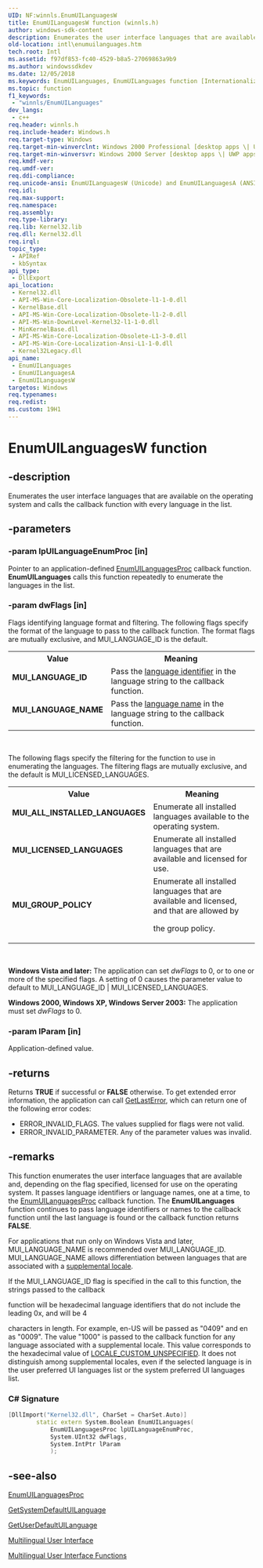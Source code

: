 ```yaml
---
UID: NF:winnls.EnumUILanguagesW
title: EnumUILanguagesW function (winnls.h)
author: windows-sdk-content
description: Enumerates the user interface languages that are available on the operating system and calls the callback function with every language in the list.
old-location: intl\enumuilanguages.htm
tech.root: Intl
ms.assetid: f97df853-fc40-4529-b8a5-27069863a9b9
ms.author: windowssdkdev
ms.date: 12/05/2018
ms.keywords: EnumUILanguages, EnumUILanguages function [Internationalization for Windows Applications], EnumUILanguagesA, EnumUILanguagesW, MUI_ALL_INSTALLED_LANGUAGES, MUI_GROUP_POLICY, MUI_LANGUAGE_ID, MUI_LANGUAGE_NAME, MUI_LICENSED_LANGUAGES, _win32_EnumUILanguages, intl.enumuilanguages, winnls/EnumUILanguages, winnls/EnumUILanguagesA, winnls/EnumUILanguagesW
ms.topic: function
f1_keywords: 
 - "winnls/EnumUILanguages"
dev_langs:
 - c++
req.header: winnls.h
req.include-header: Windows.h
req.target-type: Windows
req.target-min-winverclnt: Windows 2000 Professional [desktop apps \| UWP apps]
req.target-min-winversvr: Windows 2000 Server [desktop apps \| UWP apps]
req.kmdf-ver: 
req.umdf-ver: 
req.ddi-compliance: 
req.unicode-ansi: EnumUILanguagesW (Unicode) and EnumUILanguagesA (ANSI)
req.idl: 
req.max-support: 
req.namespace: 
req.assembly: 
req.type-library: 
req.lib: Kernel32.lib
req.dll: Kernel32.dll
req.irql: 
topic_type:
 - APIRef
 - kbSyntax
api_type:
 - DllExport
api_location:
 - Kernel32.dll
 - API-MS-Win-Core-Localization-Obsolete-l1-1-0.dll
 - KernelBase.dll
 - API-MS-Win-Core-Localization-Obsolete-l1-2-0.dll
 - API-MS-Win-DownLevel-Kernel32-l1-1-0.dll
 - MinKernelBase.dll
 - API-MS-Win-Core-Localization-Obsolete-L1-3-0.dll
 - API-MS-Win-Core-Localization-Ansi-L1-1-0.dll
 - Kernel32Legacy.dll
api_name:
 - EnumUILanguages
 - EnumUILanguagesA
 - EnumUILanguagesW
targetos: Windows
req.typenames: 
req.redist: 
ms.custom: 19H1
---
```


# EnumUILanguagesW function


## -description


Enumerates the user interface languages that are available on the operating system and calls the callback function with every language in the list.


## -parameters




### -param lpUILanguageEnumProc [in]

Pointer to an application-defined <a href="https://docs.microsoft.com/windows/desktop/api/winnls/nc-winnls-uilanguage_enumproca">EnumUILanguagesProc</a> callback function. <b>EnumUILanguages</b> calls this function repeatedly to enumerate the languages in the list.


### -param dwFlags [in]

Flags identifying language format and filtering. The following flags specify the format of the language to pass to the callback function. The format flags are mutually exclusive, and MUI_LANGUAGE_ID is the default. 

<table>
<tr>
<th>Value</th>
<th>Meaning</th>
</tr>
<tr>
<td width="40%"><a id="MUI_LANGUAGE_ID"></a><a id="mui_language_id"></a><dl>
<dt><b>MUI_LANGUAGE_ID</b></dt>
</dl>
</td>
<td width="60%">
Pass the <a href="https://docs.microsoft.com/windows/desktop/Intl/language-identifiers">language identifier</a> in the language string to the callback function.

</td>
</tr>
<tr>
<td width="40%"><a id="MUI_LANGUAGE_NAME"></a><a id="mui_language_name"></a><dl>
<dt><b>MUI_LANGUAGE_NAME</b></dt>
</dl>
</td>
<td width="60%">
Pass the <a href="https://docs.microsoft.com/windows/desktop/Intl/language-names">language name</a> in the language string to the callback function.

</td>
</tr>
</table>
 

The following flags specify the filtering for the function to use in enumerating the languages. The filtering flags are mutually exclusive, and the default is MUI_LICENSED_LANGUAGES.

<table>
<tr>
<th>Value</th>
<th>Meaning</th>
</tr>
<tr>
<td width="40%"><a id="MUI_ALL_INSTALLED_LANGUAGES"></a><a id="mui_all_installed_languages"></a><dl>
<dt><b>MUI_ALL_INSTALLED_LANGUAGES</b></dt>
</dl>
</td>
<td width="60%">
Enumerate all installed languages available to the operating system.

</td>
</tr>
<tr>
<td width="40%"><a id="MUI_LICENSED_LANGUAGES"></a><a id="mui_licensed_languages"></a><dl>
<dt><b>MUI_LICENSED_LANGUAGES</b></dt>
</dl>
</td>
<td width="60%">
Enumerate all installed languages that are available and licensed for use.

</td>
</tr>
<tr>
<td width="40%"><a id="MUI_GROUP_POLICY"></a><a id="mui_group_policy"></a><dl>
<dt><b>MUI_GROUP_POLICY</b></dt>
</dl>
</td>
<td width="60%">
Enumerate all installed languages that are available and licensed, and that are allowed by 

the group policy.

</td>
</tr>
</table>
 

<b>Windows Vista and later:</b> The application can set <i>dwFlags</i> to 0, or to one or more of the specified flags. A setting of 0 causes the parameter value to default to MUI_LANGUAGE_ID | MUI_LICENSED_LANGUAGES.

<b>Windows 2000, Windows XP, Windows Server 2003:</b> The application must set <i>dwFlags</i> to 0.


### -param lParam [in]

Application-defined value.


## -returns



Returns <b>TRUE</b> if successful or <b>FALSE</b> otherwise. To get extended error information, the application can call <a href="https://docs.microsoft.com/windows/desktop/api/errhandlingapi/nf-errhandlingapi-getlasterror">GetLastError</a>, which can return one of the following error codes:

<ul>
<li>ERROR_INVALID_FLAGS. The values supplied for flags were not valid.</li>
<li>ERROR_INVALID_PARAMETER. Any of the parameter values was invalid.</li>
</ul>



## -remarks



This function enumerates the user interface languages that are available and, depending on the flag specified, licensed for use on the operating system. It passes language identifiers or language names, one at a time, to the <a href="https://docs.microsoft.com/windows/desktop/api/winnls/nc-winnls-uilanguage_enumproca">EnumUILanguagesProc</a> callback function. The <b>EnumUILanguages</b> function continues to pass language identifiers or names to the callback function until the last language is found or the callback function returns <b>FALSE</b>.

For applications that run only on Windows Vista and later, MUI_LANGUAGE_NAME is recommended over MUI_LANGUAGE_ID. MUI_LANGUAGE_NAME allows differentiation between languages that are associated with a <a href="https://docs.microsoft.com/windows/desktop/Intl/custom-locales">supplemental locale</a>.

If the MUI_LANGUAGE_ID flag is specified in the call to this function, the strings passed to the callback 

function will be hexadecimal language identifiers that do not include the leading 0x, and will be 4 

characters in length. For example, en-US will be passed as "0409" and en as "0009". The value "1000" is passed to the callback function for any language associated with a supplemental locale. This value corresponds to the hexadecimal value of <a href="https://docs.microsoft.com/windows/desktop/Intl/locale-custom-constants">LOCALE_CUSTOM_UNSPECIFIED</a>. It does not distinguish among supplemental locales, even if the selected language is in the user preferred UI languages list or the system preferred UI languages list.

<h3><a id="C__Signature"></a><a id="c__signature"></a><a id="C__SIGNATURE"></a>C# Signature</h3>

```cpp
[DllImport("Kernel32.dll", CharSet = CharSet.Auto)]
        static extern System.Boolean EnumUILanguages(
            EnumUILanguagesProc lpUILanguageEnumProc,
            System.UInt32 dwFlags,
            System.IntPtr lParam
            );

```





## -see-also




<a href="https://docs.microsoft.com/windows/desktop/api/winnls/nc-winnls-uilanguage_enumproca">EnumUILanguagesProc</a>



<a href="https://docs.microsoft.com/windows/desktop/api/winnls/nf-winnls-getsystemdefaultuilanguage">GetSystemDefaultUILanguage</a>



<a href="https://docs.microsoft.com/windows/desktop/api/winnls/nf-winnls-getuserdefaultuilanguage">GetUserDefaultUILanguage</a>



<a href="https://docs.microsoft.com/windows/desktop/Intl/multilingual-user-interface">Multilingual User Interface</a>



<a href="https://docs.microsoft.com/windows/desktop/Intl/multilingual-user-interface-functions">Multilingual User Interface Functions</a>
 

 

